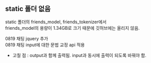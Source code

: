 ## static 폴더 없음
static 폴더의 friends_model, friends_tokenizer에서  
friends_model의 용량이 1.34GB로 크기 때문에 깃허브에는 올리지 않음.

0819 채팅 jquery 추가  
0819 채팅 input에 대한 문법 교정 api 적용  
- 고칠 점 : output과 함께 출력됨. input과 동시에 출력이 되도록 바꿔야 함.